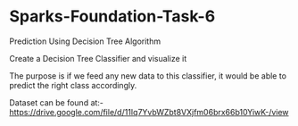 # Sparks-Foundation-Task-6
Prediction Using Decision Tree Algorithm

Create a Decision Tree Classifier and visualize it

The purpose is if we feed any new data to this classifier, it would be able to predict the right class accordingly.

Dataset can be found at:- https://drive.google.com/file/d/11Iq7YvbWZbt8VXjfm06brx66b10YiwK-/view
